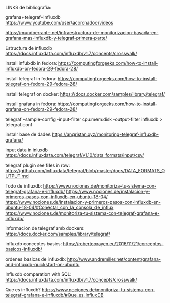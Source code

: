LINKS de bibliografia:

grafana+telegraf+influxdb
https://www.youtube.com/user/acoronadoc/videos

https://mundoerrante.net/infraestructura-de-monitorizacion-basada-en-grafana-mas-influxdb-y-telegraf-primera-parte/

Estructura de influxdb
https://docs.influxdata.com/influxdb/v1.7/concepts/crosswalk/

install infulxdb in fedora:
https://computingforgeeks.com/how-to-install-influxdb-on-fedora-29-fedora-28/

install telegraf in fedora:
https://computingforgeeks.com/how-to-install-telegraf-on-fedora-29-fedora-28/

install telegraf on docker:
https://docs.docker.com/samples/library/telegraf/

install grafana in fedora:
https://computingforgeeks.com/how-to-install-grafana-on-fedora-29-fedora-28/

telegraf -sample-config -input-filter cpu:mem:disk -output-filter influxdb > telegraf.conf
	


instalr base de dades 
https://angristan.xyz/monitoring-telegraf-influxdb-grafana/



input data in inluxdb
https://docs.influxdata.com/telegraf/v1.10/data_formats/input/csv/

telegraf plugin see files in row:
https://github.com/influxdata/telegraf/blob/master/docs/DATA_FORMATS_OUTPUT.md


Todo de influxdb:
https://www.nociones.de/monitoriza-tu-sistema-con-telegraf-grafana-e-influxdb/
https://www.nociones.de/instalacion-y-primeros-pasos-con-influxdb-en-ubuntu-18-04/
https://www.nociones.de/instalacion-y-primeros-pasos-con-influxdb-en-ubuntu-18-04/#Conectar_con_la_consola_de_influx
https://www.nociones.de/monitoriza-tu-sistema-con-telegraf-grafana-e-influxdb/



informacion de telegraf amb dockers:
https://docs.docker.com/samples/library/telegraf/


influxdb conceptes basics:
https://robertoorayen.eu/2016/11/21/conceptos-basicos-influxdb/

ordenes basicas de influxdb:
http://www.andremiller.net/content/grafana-and-influxdb-quickstart-on-ubuntu

Influxdb comparation with SQL:
https://docs.influxdata.com/influxdb/v1.7/concepts/crosswalk/



Que es influxdb?
https://www.nociones.de/monitoriza-tu-sistema-con-telegraf-grafana-e-influxdb/#Que_es_influxDB



